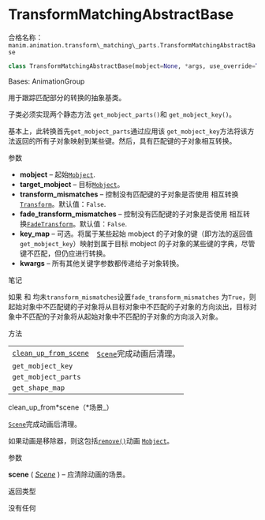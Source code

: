 # TransformMatchingAbstractBase

合格名称：`manim.animation.transform\_matching\_parts.TransformMatchingAbstractBase`

```py
class TransformMatchingAbstractBase(mobject=None, *args, use_override=True, **kwargs)
```

Bases: AnimationGroup

用于跟踪匹配部分的转换的抽象基类。

子类必须实现两个静态方法 `get_mobject_parts()`和 `get_mobject_key()`。

基本上，此转换首先`get_mobject_parts`通过应用该 `get_mobject_key`方法将该方法返回的所有子对象映射到某些键。然后，具有匹配键的子对象相互转换。

参数

- **mobject** – 起始[`Mobject`]().
- **target_mobject** – 目标[`Mobject`]()。
- **transform_mismatches** – 控制没有匹配键的子对象是否使用 相互转换[`Transform`]()。默认值：`False`.
- **fade_transform_mismatches** – 控制没有匹配键的子对象是否使用 相互转换[`FadeTransform`]()。默认值：`False`.
- **key_map** – 可选。将属于某些起始 mobject 的子对象的键（即方法的返回值`get_mobject_key`）映射到属于目标 mobject 的子对象的某些键的字典，尽管键不匹配，但仍应进行转换。
- **kwargs** – 所有其他关键字参数都传递给子对象转换。

笔记

如果 和 均未`transform_mismatches`设置`fade_transform_mismatches` 为`True`，则起始对象中不匹配键的子对象将从目标对象中不匹配的子对象的方向淡出，目标对象中不匹配的子对象将从起始对象中不匹配的子对象的方向淡入对象。

方法

|||
|-|-|
[`clean_up_from_scene`]()|[`Scene`]()完成动画后清理。
`get_mobject_key`|
`get_mobject_parts`|
`get_shape_map`|


clean_up_from*scene（*场景\_）

[`Scene`]()完成动画后清理。

如果动画是移除器，则这包括[`remove()`]()动画 [`Mobject`]()。

参数

**scene** ( [_Scene_]() ) – 应清除动画的场景。

返回类型

没有任何
